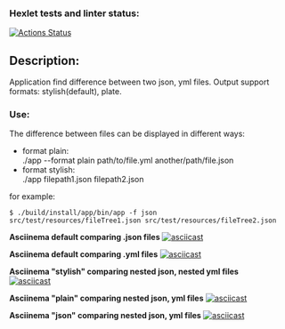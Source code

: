 ### Hexlet tests and linter status:
[![Actions Status](https://github.com/packman1783/java-project-71/actions/workflows/hexlet-check.yml/badge.svg)](https://github.com/packman1783/java-project-71/actions)


## Description:
Application find difference between two json, yml files.
Output support formats: stylish(default), plate.

### Use:
The difference between files can be displayed in different ways:
 * format plain:    
./app --format plain path/to/file.yml another/path/file.json
 * format stylish:    
./app filepath1.json filepath2.json

 for example:
```
$ ./build/install/app/bin/app -f json src/test/resources/fileTree1.json src/test/resources/fileTree2.json 

```

**Asciinema default comparing .json files**
[![asciicast](https://asciinema.org/a/614631.svg)](https://asciinema.org/a/614631)

**Asciinema default comparing .yml files**
[![asciicast](https://asciinema.org/a/616643.svg)](https://asciinema.org/a/616643)

**Asciinema "stylish" comparing nested json, nested yml files**  
[![asciicast](https://asciinema.org/a/616996.svg)](https://asciinema.org/a/616996)

**Asciinema "plain" comparing nested json, yml files**
[![asciicast](https://asciinema.org/a/617098.svg)](https://asciinema.org/a/617098)

**Asciinema "json" comparing nested json, yml files**
[![asciicast](https://asciinema.org/a/617242.svg)](https://asciinema.org/a/617242)
